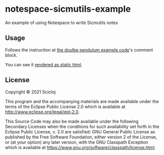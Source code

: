 # notespace-sicmutils-example

An example of using Notespace to write Sicmutils notes

## Usage

Follows the instruction at [the doulbe pendulum example code](./src/notespace_sicmutils_example/double_pendulum.clj)'s comment block.

You can see it [rendered as static html](https://scicloj.github.io/notespace-sicmutils-example/docs/notespace-sicmutils-example/double-pendulum).

## License

Copyright © 2021 Scicloj

This program and the accompanying materials are made available under the
terms of the Eclipse Public License 2.0 which is available at
http://www.eclipse.org/legal/epl-2.0.

This Source Code may also be made available under the following Secondary
Licenses when the conditions for such availability set forth in the Eclipse
Public License, v. 2.0 are satisfied: GNU General Public License as published by
the Free Software Foundation, either version 2 of the License, or (at your
option) any later version, with the GNU Classpath Exception which is available
at https://www.gnu.org/software/classpath/license.html.
